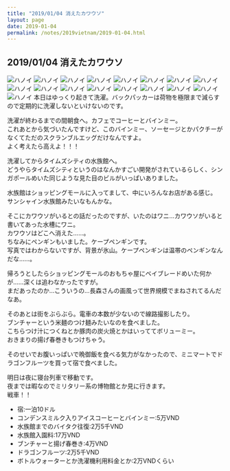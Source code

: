 ```yaml
---
title: "2019/01/04 消えたカワウソ"
layout: page
date: 2019-01-04
permalink: /notes/2019vietnam/2019-01-04.html
---
```


## 2019/01/04 消えたカワウソ
![ハノイ](https://images.rock54.net/travel/2019vietnam/08.jpeg "ハノイ") 
![ハノイ](https://images.rock54.net/travel/2019vietnam/09.jpeg "ハノイ") 
![ハノイ](https://images.rock54.net/travel/2019vietnam/10.jpeg "ハノイ") 
![ハノイ](https://images.rock54.net/travel/2019vietnam/11.jpeg "ハノイ") 
![ハノイ](https://images.rock54.net/travel/2019vietnam/12.jpeg "ハノイ") 
![ハノイ](https://images.rock54.net/travel/2019vietnam/13.jpeg "ハノイ") 
![ハノイ](https://images.rock54.net/travel/2019vietnam/14.jpeg "ハノイ") 
![ハノイ](https://images.rock54.net/travel/2019vietnam/15.jpeg "ハノイ") 
![ハノイ](https://images.rock54.net/travel/2019vietnam/16.jpeg "ハノイ") 
![ハノイ](https://images.rock54.net/travel/2019vietnam/17.jpeg "ハノイ") 
![ハノイ](https://images.rock54.net/travel/2019vietnam/18.jpeg "ハノイ") 
![ハノイ](https://images.rock54.net/travel/2019vietnam/19.jpeg "ハノイ") 
![ハノイ](https://images.rock54.net/travel/2019vietnam/20.jpeg "ハノイ") 
![ハノイ](https://images.rock54.net/travel/2019vietnam/21.jpeg "ハノイ") 
![ハノイ](https://images.rock54.net/travel/2019vietnam/22.jpeg "ハノイ") 
![ハノイ](https://images.rock54.net/travel/2019vietnam/23.jpeg "ハノイ") 
![ハノイ](https://images.rock54.net/travel/2019vietnam/25.jpeg "ハノイ") 
本日はゆっくり起きて洗濯。バックパッカーは荷物を極限まで減らすので定期的に洗濯しないといけないのです。  
  
洗濯が終わるまでの間朝食へ。カフェでコーヒーとバインミー。  
これあとから気づいたんですけど、このバインミー、ソーセージとかパクチーがなくてただのスクランブルエッグだけなんですよ。  
よく考えたら高えよ！！！  
  
洗濯してからタイムズシティの水族館へ。  
どうやらタイムズシティというのはなんかすごい開発がされているらしく、シンガポールめいた同じような見た目のビルがいっぱいありました。  
  
水族館はショッピングモールに入ってまして、中にいろんなお店がある感じ。  
サンシャイン水族館みたいなもんかな。  
  
そこにカワウソがいるとの話だったのですが、いたのはワニ…カワウソがいると書いてあった水槽にワニ。  
カワウソはどこへ消えた……。  
ちなみにペンギンもいました。ケープペンギンです。  
写真ではわからないですが、背景が氷山。ケープペンギンは温帯のペンギンなんだな……。  
  
帰ろうとしたらショッピングモールのおもちゃ屋にベイブレードめいた何かが……深くは追わなかったですが。  
まだあったのか…こういうの…長森さんの画風って世界規模でまねされてるんだなあ。  
  
そのあとは街をぶらぶら。電車の本数が少ないので線路撮影したり。  
ブンチャーという米麺のつけ麺みたいなのを食べました。  
こちらつけ汁につくねとか豚肉の炭火焼とかはいっててボリューミー。  
おきまりの揚げ春巻きもつけちゃう。  
  
そのせいでお腹いっぱいで晩御飯を食べる気力がなかったので、ミニマートでドラゴンフルーツを買って宿で食べました。  
  
明日は夜に寝台列車で移動です。  
夜までは暇なのでミリタリー系の博物館とか見に行きます。  
戦車！！  

- 宿:一泊10ドル
- コンデンスミルク入りアイスコーヒーとバインミー:5万VND
- 水族館までのバイタク往復:2万5千VND
- 水族館入園料:17万VND
- ブンチャーと揚げ春巻き:4万VND
- ドラゴンフルーツ:2万5千VND
- ボトルウォーターとか洗濯機利用料金とか:2万VNDくらい